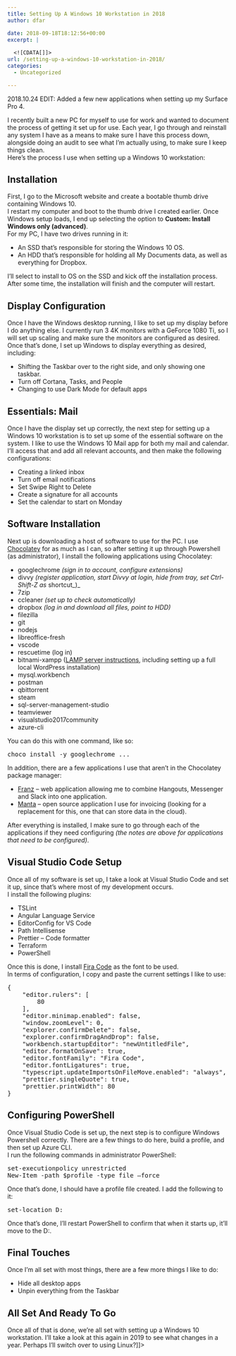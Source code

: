 ```yaml
---
title: Setting Up A Windows 10 Workstation in 2018
author: dfar

date: 2018-09-18T18:12:56+00:00
excerpt: |
  
  <![CDATA[]]>
url: /setting-up-a-windows-10-workstation-in-2018/
categories:
  - Uncategorized

---
```

<!--[CDATA[<strong-->2018.10.24 EDIT: Added a few new applications when setting up my Surface Pro 4.

  
I recently built a new PC for myself to use for work and wanted to document the process of getting it set up for use. Each year, I go through and reinstall any system I have as a means to make sure I have this process down, alongside doing an audit to see what I&#8217;m actually using, to make sure I keep things clean.  
Here&#8217;s the process I use when setting up a Windows 10 workstation:

## Installation

First, I go to the Microsoft website and create a bootable thumb drive containing Windows 10.  
I restart my computer and boot to the thumb drive I created earlier. Once Windows setup loads, I end up selecting the option to **Custom: Install Windows only (advanced)**.  
For my PC, I have two drives running in it:

  * An SSD that&#8217;s responsible for storing the Windows 10 OS.
  * An HDD that&#8217;s responsible for holding all My Documents data, as well as everything for Dropbox.

I&#8217;ll select to install to OS on the SSD and kick off the installation process. After some time, the installation will finish and the computer will restart.

## Display Configuration

Once I have the Windows desktop running, I like to set up my&nbsp;display before I do anything else. I currently run 3 4K monitors with a GeForce 1080 Ti, so I will set up scaling and make sure the monitors are configured as desired.  
Once that&#8217;s done, I set up Windows to display everything as desired, including:

  * Shifting the Taskbar over to the right side, and only showing one taskbar.
  * Turn off Cortana, Tasks, and People
  * Changing to use Dark Mode for default apps

## Essentials: Mail

Once I have the display set up correctly, the next step for setting up a Windows 10 workstation is to set up some of the essential software on the system. I like to use the Windows 10 Mail app for both my mail and calendar. I&#8217;ll access that and add all relevant accounts, and then make the following configurations:

  * Creating a linked inbox
  * Turn off email notifications
  * Set Swipe Right to Delete
  * Create a signature for all accounts
  * Set the calendar to start on Monday

## Software Installation

Next up is downloading a host of software to use for the PC. I use [Chocolatey][1] for as much as I can, so after setting it up through Powershell (as administrator), I install the following applications using Chocolatey:

  * googlechrome&nbsp;_(sign in to account, configure extensions)_
  * divvy _(register application, start Divvy at login, hide from tray, set Ctrl-Shift-Z as_ shortcut_)_
  * 7zip
  * ccleaner&nbsp;_(set up to check automatically)_
  * dropbox _(log in and download all files, point to HDD)_
  * filezilla
  * git
  * nodejs
  * libreoffice-fresh
  * vscode
  * rescuetime (log in)
  * bitnami-xampp ([LAMP server instructions][2], including setting up a full local WordPress installation)
  * mysql.workbench
  * postman
  * qbittorrent
  * steam
  * sql-server-management-studio
  * teamviewer
  * visualstudio2017community
  * azure-cli

You can do this with one command, like so:

<pre class="lang:default decode:true ">choco install -y googlechrome ...</pre>

In addition, there are a few applications I use that aren&#8217;t in the Chocolatey package manager:

  * [Franz][3]&nbsp;&#8211; web application allowing me to combine Hangouts, Messenger and Slack into one application.
  * [Manta][4]&nbsp;&#8211; open source application I use for invoicing (looking for a replacement for this, one that can store data in the cloud).

After everything is installed, I make sure to go through each of the applications if they need configuring _(the notes are above for applications that need to be configured)_.

## Visual Studio Code Setup

Once all of my software is set up, I take a look at Visual Studio Code and set it up, since that&#8217;s where most of my development occurs.  
I install the following plugins:

  * TSLint
  * Angular Language Service
  * EditorConfig for VS Code
  * Path Intellisense
  * Prettier &#8211; Code formatter
  * Terraform
  * PowerShell

Once this is done, I install [Fira Code][5] as the font to be used.  
In terms of configuration, I copy and paste the current settings I like to use:

<pre class="lang:default decode:true">{
    "editor.rulers": [
        80
    ],
    "editor.minimap.enabled": false,
    "window.zoomLevel": 0,
    "explorer.confirmDelete": false,
    "explorer.confirmDragAndDrop": false,
    "workbench.startupEditor": "newUntitledFile",
    "editor.formatOnSave": true,
    "editor.fontFamily": "Fira Code",
    "editor.fontLigatures": true,
    "typescript.updateImportsOnFileMove.enabled": "always",
    "prettier.singleQuote": true,
    "prettier.printWidth": 80
}</pre>

## Configuring PowerShell

Once Visual Studio Code is set up, the next step is to configure Windows Powershell correctly. There are a few things to do here, build a profile, and then set up Azure CLI.  
I run the following commands in administrator PowerShell:

<pre class="lang:default decode:true">set-executionpolicy unrestricted
New-Item -path $profile -type file –force</pre>

Once that&#8217;s done, I should have a profile file created. I add the following to it:

<pre class="lang:default decode:true">set-location D:</pre>

Once that&#8217;s done, I&#8217;ll restart PowerShell to confirm that when it starts up, it&#8217;ll move to the D:.

## Final Touches

Once I&#8217;m all set with most things, there are a few more things I like to do:

  * Hide all desktop apps
  * Unpin everything from the Taskbar

## All Set And Ready To Go

Once all of that is done, we&#8217;re all set with setting up a Windows 10 workstation. I&#8217;ll take a look at this again in 2019 to see what changes in a year. Perhaps I&#8217;ll switch over to using Linux?]]>

 [1]: https://chocolatey.org/
 [2]: https://dfar.io/setting-up-a-local-wordpress-development-environment/
 [3]: https://meetfranz.com/
 [4]: https://github.com/hql287/Manta
 [5]: https://github.com/tonsky/FiraCode